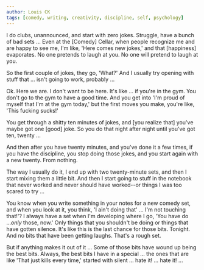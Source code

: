 ```yaml
---
author: Louis CK
tags: [comedy, writing, creativity, discipline, self, psychology]
---
```

I do clubs, unannounced, and start with zero jokes. Struggle, have a bunch of bad sets ... Even at the \[Comedy] Cellar, when people recognize me and are happy to see me, I'm like, 'Here comes new jokes,' and that \[happiness] evaporates. No one pretends to laugh at you. No one will pretend to laugh at you.

So the first couple of jokes, they go, 'What?' And I usually try opening with stuff that ...  isn't going to work, probably ...

Ok. Here we are. I don't want to be here. It's like ... if you're in the gym. You don't go to the gym to have a good time. And you get into 'I'm proud of myself that I'm at the gym today,' but the first moves you make, you're like, 'This fucking sucks!'

You get through a shitty ten minutes of jokes, and \[you realize that] you've maybe got one \[good] joke. So you do that night after night until you've got ten, twenty ...

And then after you have twenty minutes, and you've done it a few times, if you have the discipline, you stop doing those jokes, and you start again with a new twenty. From nothing. 

The way I usually do it, I end up with two twenty-minute sets, and then I start mixing them a little bit. And then I start going to stuff in the notebook that never worked and never should have worked--or things I was too scared to try ... 

You know when you write something in your notes for a new comedy set, and  when you look at it, you think, 'I ain't doing that' ... I'm not touching that!'? I always have a set when I'm developing where I go, 'You have do ...*only* those, now.' Only things that you shouldn't be doing or things that have gotten silence. It's like this is the last chance for those bits. Tonight. And no bits that have been getting laughs. That's a rough set. 

But if anything makes it out of it ... Some of those bits have wound up being the best bits. Always, the best bits I have in a special ... the ones that are like 'That just kills every time,' started with silent ... hate it! ... hate it! ...